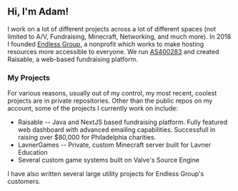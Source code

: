 ## Hi, I'm Adam!
I work on a lot of different projects across a lot of different spaces (not limited to A/V, Fundraising, Minecraft, Networking, and much more).
In 2018 I founded [Endless Group](https://endlessgroup.org), a nonprofit which works to make hosting resources more accessible to everyone.
We run [AS400283](https://bgp.he.net/AS400283) and created Raisable, a web-based fundraising platform.

### My Projects
For various reasons, usually out of my control, my most recent, coolest projects are in private repositories. Other than the public repos on my account, some of the projects I currently work on include:
* Raisable -- Java and NextJS based fundraising platform. Fully featured web dashboard with advanced emailing capabilities. Successfull in raising over $80,000 for Philadelphia charities.
* LavnerGames -- Private, custom Minecraft server built for Lavner Education
* Several custom game systems built on Valve's Source Engine

I have also written several large utility projects for Endless Group's customers.
